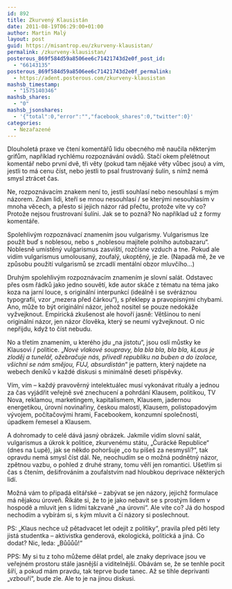 ```yaml
---
id: 892
title: Zkurvený Klausistán
date: 2011-08-19T06:29:00+01:00
author: Martin Malý
layout: post
guid: https://misantrop.eu/zkurveny-klausistan/
permalink: /zkurveny-klausistan/
posterous_869f584d59a8506ee6c71421743d2e0f_post_id:
  - "66143135"
posterous_869f584d59a8506ee6c71421743d2e0f_permalink:
  - https://adent.posterous.com/zkurveny-klausistan
mashsb_timestamp:
  - "1575140346"
mashsb_shares:
  - "0"
mashsb_jsonshares:
  - '{"total":0,"error":"","facebook_shares":0,"twitter":0}'
categories:
  - Nezařazené
---
```

Dlouholetá praxe ve čtení komentářů lidu obecného mě naučila některým grifům, například rychlému rozpoznávání ovádů. Stačí okem přelétnout komentář nebo první dvě, tři věty (pokud tam nějaké věty vůbec jsou) a vím, jestli to má cenu číst, nebo jestli to psal frustrovaný šulín, s nímž nemá smysl ztrácet čas.

Ne, rozpoznávacím znakem není to, jestli souhlasí nebo nesouhlasí s mým názorem. Znám lidi, kteří se mnou nesouhlasí / se kterými nesouhlasím v mnoha věcech, a přesto si jejich názor rád přečtu, protože víte vy co? Protože nejsou frustrovaní šulíni. Jak se to pozná? No například už z formy komentáře.

Spolehlivým rozpoznávací znamením jsou vulgarismy. Vulgarismus lze použít buď s noblesou, nebo s &#8222;noblesou majitele polního autobazaru&#8220;. Noblesně umístěný vulgarismus zasviští, rozčísne vzduch a tne. Pokud ale vidím vulgarismus umolousaný, zoufalý, ukoptěný, je zle. (Napadá mě, že ve způsobu použití vulgarismů se zrcadlí mentální obzor mluvčího&#8230;)

Druhým spolehlivým rozpoznávacím znamením je slovní salát. Odstavec přes osm řádků jako jedno souvětí, kde autor skáče z tématu na téma jako koza na jarní louce, s originální interpunkcí (ideálně i se svéráznou typografií, vzor &#8222;mezera před čárkou&#8220;), s překlepy a pravopisnými chybami. Ano, může to být originální názor, jehož nositel se pouze nedokáže vyžvejknout. Empirická zkušenost ale hovoří jasně: Většinou to není originální názor, jen názor člověka, který se neumí vyžvejknout. O nic nepřijdu, když to číst nebudu.

No a třetím znamením, u kterého jdu &#8222;na jistotu&#8220;, jsou oslí můstky ke Klausovi / politice. &#8222;_Nové vlakové soupravy, bla bla bla, bla bla, kLaus je zloděj a tunelář, ožebračuje nás, přivedl republiku na buben a do izolace, všichni se nám smějou, FUJ, absurdistán_&#8220; je pattern, který najdete na webech deníků v každé diskusi s minimálně deseti příspěvky.

Vím, vím &#8211; každý pravověrný intelektuálec musí vykonávat rituály a jednou za čas vyjádřit veřejně své znechucení a pohrdání Klausem, politikou, TV Nova, reklamou, marketingem, kapitalismem, Klausem, jadernou energetikou, úrovní novinařiny, českou malostí, Klausem, polistopadovým vývojem, počítačovými hrami, Facebookem, konzumní společností, úpadkem řemesel a Klausem.

<!--Klaus je, a teď odbočím trošku od tématu, entita, k níž se zaujímá postoj na základě předchozího postoje, a jejíž vyjádření vždy náš postoj potvrzují. Na jedné straně minorita "milovníků Pamprézora", kteří aplaudují i úletům a vykládají je jako Prozřetelnost Státníkovu, na druhé straně intelektuálská obec, která na Klausův výrok "Venku prší" plynule naváže tím, že <em>Klaus přeci není klimatolog a kvůli jeho názoru na globální oteplení se nám celý svět směje atd.</em>, dál už to je standardní vzorec. Vůči Klausovi se mnozí vymezují dvacet let, ale ty, kteří dokážou najít argumenty, by člověk spočítal na prstech. Zbytek jsou ufňukánci bez argumentů, kteří se nakonec utečou ke "Klaus je arogantní ješita". Někdy mi připadá, že Klaus je něco jako Hulán, jen mnohem větší.<em> (Když jsem tuhle větu při psaní ukazoval Plaváčkovi, podotknul: "Naštveš dva génie najednou!" - nemyslím. Já to Radkovi vysvětlím, proč si myslím, že je významem menší než Klaus... 🙂</em>-->

A dohromady to celé dává jasný obrázek. Jakmile vidím slovní salát, vulgarismus a úkrok k politice, zkurvenému státu, &#8222;Čurácké Republice&#8220; (dnes na Lupě), jak se někdo pohoršuje &#8222;co tu píšeš za nesmysli?&#8220;, tak opravdu nemá smysl číst dál. Ne, neochudím se o možná podnětný názor, zpětnou vazbu, o pohled z druhé strany, tomu věří jen romantici. Ušetřím si čas s čtením, dešifrováním a zoufalstvím nad hloubkou deprivace některých lidí.

Možná vám to připadá elitářské &#8211; zabývat se jen názory, jejichž formulace má nějakou úroveň. Říkáte si, že to je jako nebavit se s prostým lidem v hospodě a mluvit jen s lidmi takzvaně &#8222;na úrovni&#8220;. Ale víte co? Já do hospod nechodím a vybírám si, s kým mluvit a čí názory si poslechnout.

PS: &#8222;Klaus nechce už pětadvacet let odejít z politiky&#8220;, pravila před pěti lety jistá studentka &#8211; aktivistka genderová, ekologická, politická a jiná. Co dodat? Nic, leda: &#8222;Bůůůů!&#8220;

PPS: My si tu z toho můžeme dělat prdel, ale znaky deprivace jsou ve veřejném prostoru stále jasnější a viditelnější. Obávám se, že se tenhle pocit šíří, a pokud mám pravdu, tak teprve bude tanec. Až se tihle deprivanti &#8222;vzbouří&#8220;, bude zle. Ale to je na jinou diskusi.